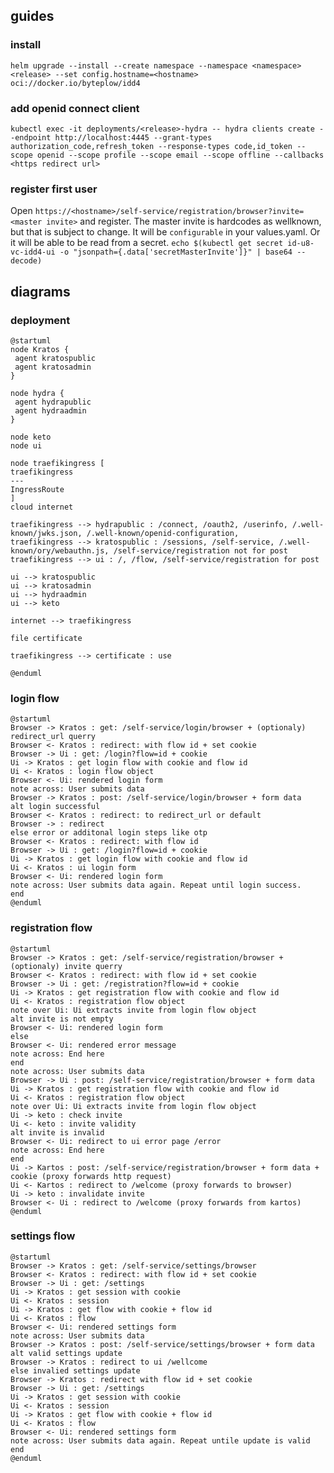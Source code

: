 ## guides
### install
`helm upgrade --install --create namespace --namespace <namespace> <release> --set config.hostname=<hostname> oci://docker.io/byteplow/idd4`

### add openid connect client
`kubectl exec -it deployments/<release>-hydra -- hydra clients create --endpoint http://localhost:4445 --grant-types authorization_code,refresh_token --response-types code,id_token --scope openid --scope profile --scope email --scope offline --callbacks <https redirect url>`
### register first user
Open `https://<hostname>/self-service/registration/browser?invite=<master invite>` and register.
The master invite is hardcodes as wellknown, but that is subject to change. It will be `configurable` in your values.yaml. 
Or it will be able to be read from a secret. `echo $(kubectl get secret id-u8-vc-idd4-ui -o "jsonpath={.data['secretMasterInvite']}" | base64 --decode)`

## diagrams
### deployment
```plantuml
@startuml
node Kratos {
 agent kratospublic
 agent kratosadmin
}

node hydra {
 agent hydrapublic
 agent hydraadmin
}

node keto
node ui

node traefikingress [
traefikingress
---
IngressRoute
]
cloud internet

traefikingress --> hydrapublic : /connect, /oauth2, /userinfo, /.well-known/jwks.json, /.well-known/openid-configuration,
traefikingress --> kratospublic : /sessions, /self-service, /.well-known/ory/webauthn.js, /self-service/registration not for post
traefikingress --> ui : /, /flow, /self-service/registration for post

ui --> kratospublic
ui --> kratosadmin
ui --> hydraadmin
ui --> keto

internet --> traefikingress

file certificate

traefikingress --> certificate : use

@enduml
```

### login flow
```plantuml
@startuml
Browser -> Kratos : get: /self-service/login/browser + (optionaly) redirect_url querry
Browser <- Kratos : redirect: with flow id + set cookie
Browser -> Ui : get: /login?flow=id + cookie
Ui -> Kratos : get login flow with cookie and flow id
Ui <- Kratos : login flow object
Browser <- Ui: rendered login form
note across: User submits data
Browser -> Kratos : post: /self-service/login/browser + form data
alt login successful
Browser <- Kratos : redirect: to redirect_url or default
Browser -> : redirect
else error or additonal login steps like otp
Browser <- Kratos : redirect: with flow id
Browser -> Ui : get: /login?flow=id + cookie
Ui -> Kratos : get login flow with cookie and flow id
Ui <- Kratos : ui login form
Browser <- Ui: rendered login form
note across: User submits data again. Repeat until login success.
end
@enduml
```

### registration flow
```plantuml
@startuml
Browser -> Kratos : get: /self-service/registration/browser + (optionaly) invite querry
Browser <- Kratos : redirect: with flow id + set cookie
Browser -> Ui : get: /registration?flow=id + cookie
Ui -> Kratos : get registration flow with cookie and flow id
Ui <- Kratos : registration flow object
note over Ui: Ui extracts invite from login flow object
alt invite is not empty
Browser <- Ui: rendered login form
else
Browser <- Ui: rendered error message
note across: End here
end
note across: User submits data
Browser -> Ui : post: /self-service/registration/browser + form data
Ui -> Kratos : get registration flow with cookie and flow id
Ui <- Kratos : registration flow object
note over Ui: Ui extracts invite from login flow object
Ui -> keto : check invite
Ui <- keto : invite validity
alt invite is invalid
Browser <- Ui: redirect to ui error page /error
note across: End here
end
Ui -> Kartos : post: /self-service/registration/browser + form data + cookie (proxy forwards http request)
Ui <- Kartos : redirect to /welcome (proxy forwards to browser)
Ui -> keto : invalidate invite
Browser <- Ui : redirect to /welcome (proxy forwards from kartos)
@enduml
```

### settings flow
```plantuml
@startuml
Browser -> Kratos : get: /self-service/settings/browser
Browser <- Kratos : redirect: with flow id + set cookie
Browser -> Ui : get: /settings
Ui -> Kratos : get session with cookie 
Ui <- Kratos : session
Ui -> Kratos : get flow with cookie + flow id
Ui <- Kratos : flow
Browser <- Ui: rendered settings form
note across: User submits data
Browser -> Kratos : post: /self-service/settings/browser + form data
alt valid settings update
Browser -> Kratos : redirect to ui /wellcome
else invalied settings update
Browser -> Kratos : redirect with flow id + set cookie
Browser -> Ui : get: /settings
Ui -> Kratos : get session with cookie 
Ui <- Kratos : session
Ui -> Kratos : get flow with cookie + flow id
Ui <- Kratos : flow
Browser <- Ui: rendered settings form
note across: User submits data again. Repeat untile update is valid
end
@enduml
```